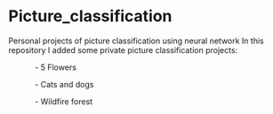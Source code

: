 # Picture_classification
Personal projects of picture classification using neural network
In this repository I added some private picture classification projects:
<ul>
  <ol>- 5 Flowers</ol>
  <ol>- Cats and dogs</ol>
  <ol>- Wildfire forest</ol>
</ul>
